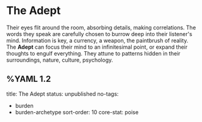 # The Adept
Their eyes flit around the room, absorbing details, making correlations. The words they speak are carefully chosen to burrow deep into their listener's mind. Information is key, a currency, a weapon, the paintbrush of reality.   
The **Adept** can focus their mind to an infinitesimal point, or expand their thoughts to engulf everything. They attune to patterns hidden in their surroundings, nature, culture, psychology.

%YAML 1.2
---
title: The Adept
status: unpublished
no-tags:
  - burden
  - burden-archetype
sort-order: 10
core-stat: poise